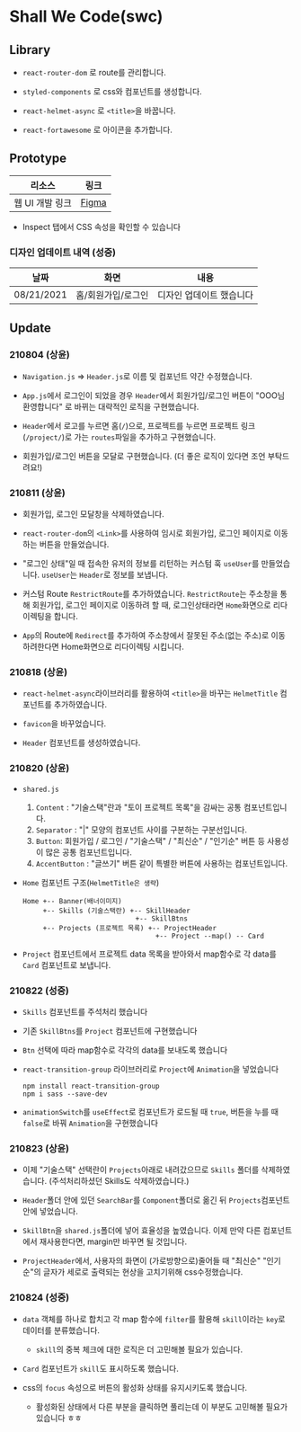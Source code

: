 # Shall We Code(swc)

## Library

- `react-router-dom` 로 route를 관리합니다.

- `styled-components` 로 css와 컴포넌트를 생성합니다.

- `react-helmet-async` 로 `<title>`을 바꿉니다.

- `react-fortawesome` 로 아이콘을 추가합니다.

## Prototype

| 리소스          | 링크                                                                                   |
| --------------- | -------------------------------------------------------------------------------------- |
| 웹 UI 개발 링크 | [Figma](https://www.figma.com/file/fQ8PUNzvJyBUcUXajZX35f/Shall-we-code?node-id=0%3A1) |

- Inspect 탭에서 CSS 속성을 확인할 수 있습니다

### 디자인 업데이트 내역 (성중)

| 날짜       | 화면               | 내용                     |
| ---------- | ------------------ | ------------------------ |
| 08/21/2021 | 홈/회원가입/로그인 | 디자인 업데이트 했습니다 |

## Update

### 210804 (상윤)

- `Navigation.js` => `Header.js`로 이름 및 컴포넌트 약간 수정했습니다.

- `App.js`에서 로그인이 되었을 경우 `Header`에서 회원가입/로그인 버튼이 "OOO님 환영합니다" 로 바뀌는 대략적인 로직을 구현했습니다.

- `Header`에서 로고를 누르면 홈(`/`)으로, 프로젝트를 누르면 프로젝트 링크(`/project/`)로 가는 `routes`파일을 추가하고 구현했습니다.

- 회원가입/로그인 버튼을 모달로 구현했습니다. (더 좋은 로직이 있다면 조언 부탁드려요!)

### 210811 (상윤)

- 회원가입, 로그인 모달창을 삭제하였습니다.

- `react-router-dom`의 `<Link>`를 사용하여 임시로 회원가입, 로그인 페이지로 이동하는 버튼을 만들었습니다.

- "로그인 상태"일 때 접속한 유저의 정보를 리턴하는 커스텀 훅 `useUser`를 만들었습니다. `useUser`는 `Header`로 정보를 보냅니다.

- 커스텀 Route `RestrictRoute`를 추가하였습니다. `RestrictRoute`는 주소창을 통해 회원가입, 로그인 페이지로 이동하려 할 때, 로그인상태라면 `Home`화면으로 리다이렉팅을 합니다.

- `App`의 Route에 `Redirect`를 추가하여 주소창에서 잘못된 주소(없는 주소)로 이동하려한다면 Home화면으로 리다이렉팅 시킵니다.

### 210818 (상윤)

- `react-helmet-async`라이브러리를 활용하여 `<title>`을 바꾸는 `HelmetTitle` 컴포넌트를 추가하였습니다.

- `favicon`을 바꾸었습니다.

- `Header` 컴포넌트를 생성하였습니다.

### 210820 (상윤)

- `shared.js`

  1. `Content` : "기술스택"란과 "토이 프로젝트 목록"을 감싸는 공통 컴포넌트입니다.
  2. `Separator` : "|" 모양의 컴포넌트 사이를 구분하는 구분선입니다.
  3. `Button`: 회원가입 / 로그인 / "기술스택" / "최신순" / "인기순" 버튼 등 사용성이 많은 공통 컴포넌트입니다.
  4. `AccentButton` : "글쓰기" 버튼 같이 특별한 버튼에 사용하는 컴포넌트입니다.

- `Home` 컴포넌트 구조(`HelmetTitle은 생략`)

  ```
  Home +-- Banner(배너이미지)
       +-- Skills (기술스택란) +-- SkillHeader
                              +-- SkillBtns
       +-- Projects (프로젝트 목록) +-- ProjectHeader
                                   +-- Project --map() -- Card
  ```

- `Project` 컴포넌트에서 프로젝트 data 목록을 받아와서 map함수로 각 data를 `Card` 컴포넌트로 보냅니다.

### 210822 (성중)

- `Skills` 컴포넌트를 주석처리 했습니다

- 기존 `SkillBtns`를 `Project` 컴포넌트에 구현했습니다

- `Btn` 선택에 따라 map함수로 각각의 data를 보내도록 했습니다

- `react-transition-group` 라이브러리로 `Project`에 `Animation`을 넣었습니다

  ```
  npm install react-transition-group
  npm i sass --save-dev
  ```

- `animationSwitch`를 `useEffect`로 컴포넌트가 로드될 때 `true`, 버튼을 누를 때 `false`로 바꿔 `Animation`을 구현했습니다

### 210823 (상윤)

- 이제 "기술스택" 선택란이 `Projects`아래로 내려갔으므로 `Skills` 폴더를 삭제하였습니다. (주석처리하셨던 Skills도 삭제하였습니다.)

- `Header`폴더 안에 있던 `SearchBar`를 `Component`폴더로 옮긴 뒤 `Projects`컴포넌트 안에 넣었습니다.

- `SkillBtn`을 `shared.js`폴더에 넣어 효율성을 높였습니다. 이제 만약 다른 컴포넌트에서 재사용한다면, margin만 바꾸면 될 것입니다.

- `ProjectHeader`에서, 사용자의 화면이 (가로방향으로)줄어들 때 "최신순" "인기순"의 글자가 세로로 출력되는 현상을 고치기위해 css수정했습니다.

### 210824 (성중)

- `data` 객체를 하나로 합치고 각 map 함수에 `filter`를 활용해 `skill`이라는 `key`로 데이터를 분류했습니다.
  - `skill`의 중복 체크에 대한 로직은 더 고민해볼 필요가 있습니다.

- `Card` 컴포넌트가 `skill`도 표시하도록 했습니다.

- css의 `focus` 속성으로 버튼의 활성화 상태를 유지시키도록 했습니다.
  - 활성화된 상태에서 다른 부분을 클릭하면 풀리는데 이 부분도 고민해볼 필요가 있습니다 ㅎㅎ

